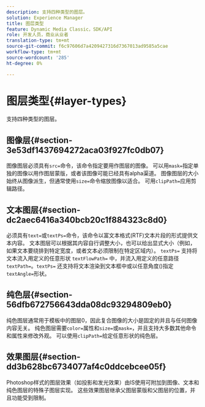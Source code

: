 ```yaml
---
description: 支持四种类型的图层。
solution: Experience Manager
title: 图层类型
feature: Dynamic Media Classic，SDK/API
role: 开发人员，商业从业者
translation-type: tm+mt
source-git-commit: f6c97606d7a4209427316d7367013ad9585a5cae
workflow-type: tm+mt
source-wordcount: '285'
ht-degree: 0%

---
```



# 图层类型{#layer-types}

支持四种类型的图层。

## 图像层{#section-3e53df1437694272aca03f927fc0db07}

图像图层必须具有`src=`命令，该命令指定要用作图层的图像。 可以用`mask=`指定单独的图像以用作图层蒙版，或者该图像可能已经具有alpha渠道。 图像图层的大小始终从图像派生，但通常使用`size=`命令缩放图像以适合。 可用`clipPath=`应用剪辑路径。

## 文本图层{#section-dc2aec6416a340bcb20c1f884323c8d0}

必须具有`text=`或`textPs=`命令，该命令以富文本格式(RTF)文本片段的形式提供文本内容。 文本图层可以根据其内容自行调整大小，也可以给出显式大小（例如，如果文本要绕排到特定宽度，或者文本必须限制在特定区域内）。 `textPs=` 支持将文本流入用定义的任意形状 `textFlowPath=` 中，并流入用定义的任意路径 `textPath=`。`textPs=` 还支持将文本渲染到文本框中或以任意角度()指定 `textAngle=`形状。

## 纯色层{#section-56dfb672756643dda08dc93294809eb0}

纯色图层通常用于模板中的图层0，因此复合图像的大小是固定的并且与任何图像内容无关。 纯色图层需要`color=`属性和`size=`或`mask=`，并且支持大多数其他命令和属性来修改外观。 可以使用`clipPath=`给定任意形状的纯色层。

## 效果图层{#section-dd3b628bc6734077af4c0ddcebcee05f}

Photoshop样式的图层效果（如投影和发光效果）由IS使用可附加到图像、文本和纯色图层的特殊子图层实现。 这些效果图层继承父图层蒙版和父图层的位置，并且功能受到限制。
